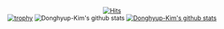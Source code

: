 
<!--
**Donghyup-Kim/Donghyup-Kim** is a ✨ _special_ ✨ repository because its `README.md` (this file) appears on your GitHub profile.

Here are some ideas to get you started:

- 🔭 I’m currently working on ...
- 🌱 I’m currently learning ...
- 👯 I’m looking to collaborate on ...
- 🤔 I’m looking for help with ...
- 💬 Ask me about ...
- 📫 How to reach me: ...
- 😄 Pronouns: ...
- ⚡ Fun fact: ...
-->
<div align="center">


[![Hits](https://hits.seeyoufarm.com/api/count/incr/badge.svg?url=https%3A%2F%2Fgithub.com%2FDonghyup-Kim&count_bg=%23CE95F0&title_bg=%23E6CA5D&icon=&icon_color=%23E7E7E7&title=hits&edge_flat=false)](https://github.com/Donghyup-Kim)
</br>
[![trophy](https://github-profile-trophy.vercel.app/?username=Donghyup-Kim)](https://github.com/ryo-ma/github-profile-trophy)
![Donghyup-Kim's github stats](https://github-readme-stats.vercel.app/api?username=Donghyup-Kim&show_icons=true)
[![Donghyup-Kim's github stats](https://github-readme-stats.vercel.app/api/top-langs/?username=Donghyup-Kim&show_icons=true&hide_border=true&title_color=004386&icon_color=004386&layout=compact)](https://github.com/Donghyup-Kim)
</div>
